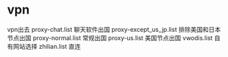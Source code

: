 # vpn
vpn出去
proxy-chat.list         聊天软件出国
proxy-except_us_jp.list 排除美国和日本节点出国
proxy-normal.list       常规出国
proxy-us.list           美国节点出国
vwodis.list             自有网站选择
zhilian.list            直连
